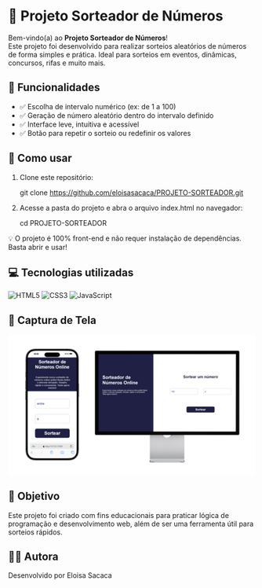# 🎲 Projeto Sorteador de Números

Bem-vindo(a) ao **Projeto Sorteador de Números**!  
Este projeto foi desenvolvido para realizar sorteios aleatórios de números de forma simples e prática. Ideal para sorteios em eventos, dinâmicas, concursos, rifas e muito mais.

## 📌 Funcionalidades

- ✅ Escolha de intervalo numérico (ex: de 1 a 100)  
- ✅ Geração de número aleatório dentro do intervalo definido  
- ✅ Interface leve, intuitiva e acessível  
- ✅ Botão para repetir o sorteio ou redefinir os valores  

## 🚀 Como usar

1. Clone este repositório:

   git clone https://github.com/eloisasacaca/PROJETO-SORTEADOR.git

2. Acesse a pasta do projeto e abra o arquivo index.html no navegador:

   cd PROJETO-SORTEADOR

  💡 O projeto é 100% front-end e não requer instalação de dependências. Basta abrir e usar!

## 💻 Tecnologias utilizadas


![HTML5](https://img.shields.io/badge/-HTML5-E34F26?style=flat-square&logo=html5&logoColor=white)
![CSS3](https://img.shields.io/badge/-CSS3-1572B6?style=flat-square&logo=css3&logoColor=white)
![JavaScript](https://img.shields.io/badge/-JavaScript-F7DF1E?style=flat-square&logo=javascript&logoColor=black)



## 📸 Captura de Tela
<p align="center"> <img src="https://github.com/eloisasacaca/PROJETO-SORTEADOR/blob/main/assets/screenshot.png?raw=true" alt="Screenshot do Projeto" width="800px"> </p>


## 🎯 Objetivo
Este projeto foi criado com fins educacionais para praticar lógica de programação e desenvolvimento web, além de ser uma ferramenta útil para sorteios rápidos.

## 👩‍💻 Autora
Desenvolvido por Eloisa Sacaca
